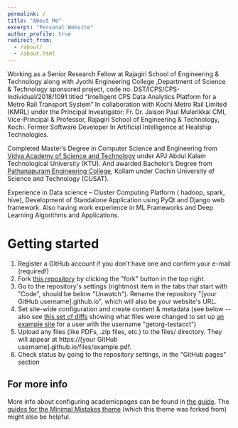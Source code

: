 ```yaml
---
permalink: /
title: "About Me"
excerpt: "Personal Website"
author_profile: true
redirect_from: 
  - /about/
  - /about.html
---
```



Working as a Senior Research Fellow at Rajagiri School of Engineering & Technology along with Jyothi Engineering College
,Department of Science & Technology sponsored project, code no. DST/ICPS/CPS-Individual/2018/1091 titled “Intelligent CPS Data Analytics Platform for a Metro Rail Transport System” In collaboration with Kochi Metro Rail Limited (KMRL) under the Principal Investigator: Fr. Dr. Jaison Paul Mulerikkal CMI, Vice-Principal & Professor,  Rajagiri School of Engineering & Technology, Kochi. Former Software Developer In Artificial Intelligence at Healship Technologies.

Completed Master’s Degree in Computer Science and Engineering from [Vidya Academy of Science and Technology](https://www.vidyaacademy.ac.in/) under APJ Abdul Kalam Technological University (KTU). And awarded Bachelor’s Degree from [Pathanapuram Engineering College](https://www.cepathanapuram.ac.in/), Kollam under Cochin University of Science and Technology (CUSAT).

Experience in Data science – Cluster Computing Platform ( hadoop, spark, hive), Development of Standalone Application using PyQt and Django web framework.  Also having work experience in ML Frameworks and Deep Learning Algorithms and Applications.


Getting started
======
1. Register a GitHub account if you don't have one and confirm your e-mail (required!)
1. Fork [this repository](https://github.com/academicpages/academicpages.github.io) by clicking the "fork" button in the top right. 
1. Go to the repository's settings (rightmost item in the tabs that start with "Code", should be below "Unwatch"). Rename the repository "[your GitHub username].github.io", which will also be your website's URL.
1. Set site-wide configuration and create content & metadata (see below -- also see [this set of diffs](http://archive.is/3TPas) showing what files were changed to set up [an example site](https://getorg-testacct.github.io) for a user with the username "getorg-testacct")
1. Upload any files (like PDFs, .zip files, etc.) to the files/ directory. They will appear at https://[your GitHub username].github.io/files/example.pdf.  
1. Check status by going to the repository settings, in the "GitHub pages" section


For more info
------
More info about configuring academicpages can be found in [the guide](https://academicpages.github.io/markdown/). The [guides for the Minimal Mistakes theme](https://mmistakes.github.io/minimal-mistakes/docs/configuration/) (which this theme was forked from) might also be helpful.

